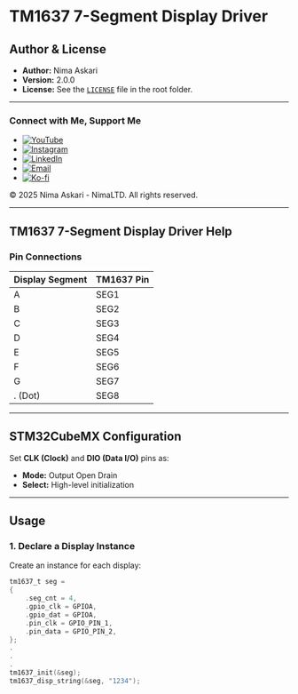 # TM1637 7-Segment Display Driver

## Author & License

- **Author:** Nima Askari  
- **Version:** 2.0.0  
- **License:** See the [`LICENSE`](LICENSE.TXT) file in the root folder.  

---

### Connect with Me, Support Me  

- [![YouTube](https://img.shields.io/badge/YouTube-Subscribe-red?style=for-the-badge&logo=youtube)](https://youtube.com/@nimaltd)  
- [![Instagram](https://img.shields.io/badge/Instagram-Follow-blue?style=for-the-badge&logo=instagram)](https://instagram.com/github.nimaltd)  
- [![LinkedIn](https://img.shields.io/badge/LinkedIn-Connect-blue?style=for-the-badge&logo=linkedin)](https://linkedin.com/in/nimaltd)  
- [![Email](https://img.shields.io/badge/Email-Contact-red?style=for-the-badge&logo=gmail)](mailto:nima.askari@gmail.com)  
- [![Ko-fi](https://img.shields.io/badge/Ko--fi-Support-orange?style=for-the-badge&logo=ko-fi)](https://ko-fi.com/nimaltd)  

© 2025 Nima Askari - NimaLTD. All rights reserved.  

---

## TM1637 7-Segment Display Driver Help  

### Pin Connections  

| Display Segment | TM1637 Pin |
|----------------|-----------|
| A             | SEG1      |
| B             | SEG2      |
| C             | SEG3      |
| D             | SEG4      |
| E             | SEG5      |
| F             | SEG6      |
| G             | SEG7      |
| . (Dot)       | SEG8      |

---

## STM32CubeMX Configuration  

Set **CLK (Clock)** and **DIO (Data I/O)** pins as:  
- **Mode:** Output Open Drain  
- **Select:** High-level initialization  

---

## Usage  

### 1. Declare a Display Instance  
Create an instance for each display:  

```c
tm1637_t seg = 
{
    .seg_cnt = 4,
    .gpio_clk = GPIOA,
    .gpio_dat = GPIOA,
    .pin_clk = GPIO_PIN_1,
    .pin_data = GPIO_PIN_2,
};
.
.
.
tm1637_init(&seg);
tm1637_disp_string(&seg, "1234");
```
